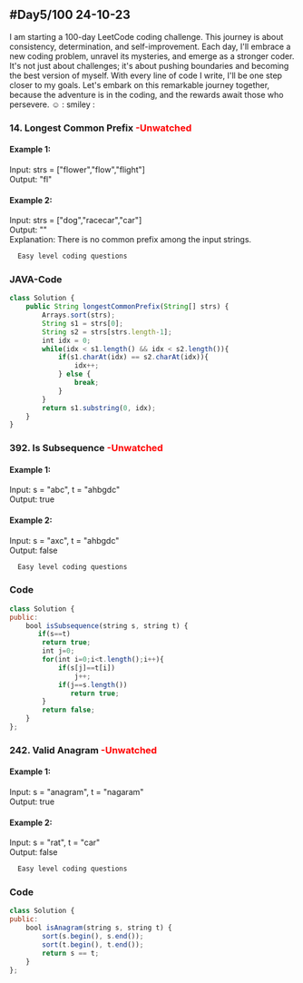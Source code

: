 
## #Day5/100 24-10-23

I am starting a 100-day LeetCode coding challenge. This journey is about consistency, determination, and self-improvement. Each day, I'll embrace a new coding problem, unravel its mysteries, and emerge as a stronger coder. It's not just about challenges; it's about pushing boundaries and becoming the best version of myself. With every line of code I write, I'll be one step closer to my goals. Let's embark on this remarkable journey together, because the adventure is in the coding, and the rewards await those who persevere. ☺️
: smiley : 


### 14. Longest Common Prefix <font color="Red"> -Unwatched </font>

#### Example 1:

Input: strs = ["flower","flow","flight"]\
Output: "fl"

#### Example 2:
Input: strs = ["dog","racecar","car"]\
Output: ""\
Explanation: There is no common prefix among the input strings.

```bash
  Easy level coding questions
```


### JAVA-Code

```javascript
class Solution {
    public String longestCommonPrefix(String[] strs) {
        Arrays.sort(strs);
        String s1 = strs[0];
        String s2 = strs[strs.length-1];
        int idx = 0;
        while(idx < s1.length() && idx < s2.length()){
            if(s1.charAt(idx) == s2.charAt(idx)){
                idx++;
            } else {
                break;
            }
        }
        return s1.substring(0, idx);       
    }
}
```

### 392. Is Subsequence  <font color="Red"> -Unwatched </font>
#### Example 1:

Input: s = "abc", t = "ahbgdc"\
Output: true

#### Example 2:
Input: s = "axc", t = "ahbgdc"\
Output: false
```bash
  Easy level coding questions
```


### Code

```javascript
class Solution {
public:
    bool isSubsequence(string s, string t) {
       if(s==t)
        return true;
        int j=0;
        for(int i=0;i<t.length();i++){
            if(s[j]==t[i])
                j++;
            if(j==s.length())
               return true;
        }
        return false; 
    }
};
```

### 242. Valid Anagram <font color="Red"> -Unwatched </font>

#### Example 1:

Input: s = "anagram", t = "nagaram"\
Output: true

#### Example 2:
Input: s = "rat", t = "car"\
Output: false
 
```bash
  Easy level coding questions
```


### Code

```javascript
class Solution {
public:
    bool isAnagram(string s, string t) {
        sort(s.begin(), s.end());
        sort(t.begin(), t.end());
        return s == t;
    }
};
```